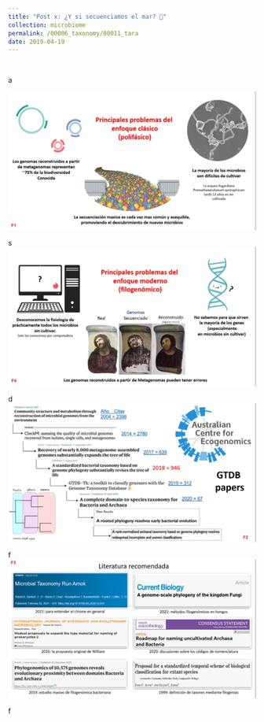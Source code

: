 ```yaml
---
title: "Post x: ¿Y si secuenciamos el mar? 🌊"
collection: microbiome
permalink: /00006_taxonomy/00011_tara
date: 2019-04-19
---
```


&nbsp;

a

![img1](/images/microbiome/00006_poly.jpg)

s
![img2](/images/microbiome/00006_comp.jpg)

d
![img3](/images/microbiome/00006_paper.jpg)

f
![img4](/images/microbiome/00006_paper2.jpg)

f
